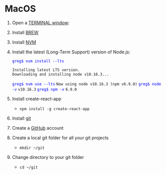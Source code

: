 
# MacOS 


1. Open a [TERMINAL window](https://blog.teamtreehouse.com/introduction-to-the-mac-os-x-command-line): 
1. Install [BREW](https://brew.sh/)
1. Install [NVM](https://nodesource.com/blog/installing-node-js-tutorial-using-nvm-on-mac-os-x-and-ubuntu/)
1. Install the latest (Long-Term Support) version of Node.js:

	<span style="color:blue">`greg$ nvm install --lts`</span>
	```
	Installing latest LTS version.
	Downloading and installing node v10.16.3...
	```
	<span style="color:blue">`greg$ nvm use --lts`</span>
	`Now using node v10.16.3 (npm v6.9.0)`
	<span style="color:blue">`greg$ node -v`</span>
	`v10.16.3`
	<span style="color:blue">`greg$ npm -v`</span>
	`6.9.0`

1. Install create-react-app
	- `npm install -g create-react-app`
1. Install [git]([https://hackernoon.com/install-git-on-mac-a884f0c9d32c](https://hackernoon.com/install-git-on-mac-a884f0c9d32c))
1. Create a [GitHub]([https://github.com/](https://github.com/)) account
1. Create a local git folder for all your git projects
	- `mkdir ~/git`
1. Change directory to your git folder
	- `cd ~/git`

<!--stackedit_data:
eyJoaXN0b3J5IjpbLTEzMjEwMTU0MV19
-->